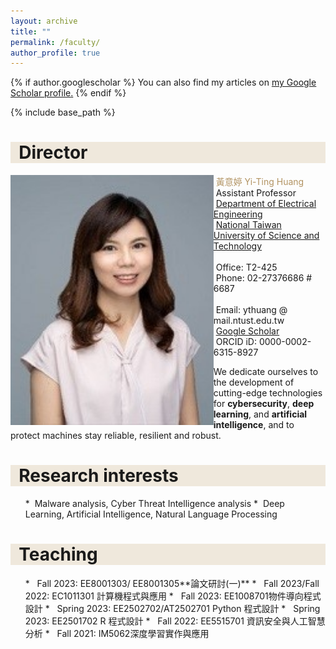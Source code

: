 ```yaml
---
layout: archive
title: ""
permalink: /faculty/
author_profile: true
---
```


{% if author.googlescholar %}
  You can also find my articles on <u><a href="{{author.googlescholar}}">my Google Scholar profile</a>.</u>
{% endif %}

{% include base_path %}


<!-- Director -->
<h1 style= "background:#efe8dc">&nbsp; Director</h1>

<kbd><img src="/images/Yi-ting3.jpg" align="left" height="400px"/></kbd>
   <font color="#b29362"> &nbsp;黃意婷 Yi-Ting Huang</font><br>
   &nbsp;Assistant Professor<br>
   &nbsp;[Department of Electrical Engineering](https://www.ee.ntust.edu.tw/)<br>
   &nbsp;[National Taiwan University of Science and Technology](https://www.ntust.edu.tw/)<br><br>
   &nbsp;Office: T2-425<br>
   &nbsp;Phone: 02-27376686 # 6687<br>   
   &nbsp;Email: ythuang @ mail.ntust.edu.tw<br>
   &nbsp;[Google Scholar](https://scholar.google.com/citations?user=uZIy830AAAAJ&hl=en)<br>
   &nbsp;ORCID iD: 0000-0002-6315-8927<br>

  We dedicate ourselves to the development of cutting-edge technologies for **cybersecurity**, **deep learning**, and **artificial intelligence**, and to protect machines stay reliable, resilient and robust.<br>

<!-- Research interests -->  
<h1 style= "background:#efe8dc">&nbsp; Research interests</h1>
<ul>
  *&nbsp;&nbsp;Malware analysis, Cyber Threat Intelligence analysis
  *&nbsp;&nbsp;Deep Learning, Artificial Intelligence, Natural Language Processing
</ul>
<!-- Teaching -->
<h1 style= "background:#efe8dc">&nbsp; Teaching</h1>
<ul>
  * &nbsp;&nbsp;Fall 2023: EE8001303/ EE8001305**論文研討(一)**
  * &nbsp;&nbsp;Fall 2023/Fall 2022: EC1011301 計算機程式與應用
  * &nbsp;&nbsp;Fall 2023: EE1008701物件導向程式設計</li>
  * &nbsp;&nbsp;Spring 2023: EE2502702/AT2502701 Python 程式設計
  * &nbsp;&nbsp;Spring 2023: EE2501702	 R 程式設計
  * &nbsp;&nbsp;Fall 2022: EE5515701 資訊安全與人工智慧分析
  * &nbsp;&nbsp;Fall 2021: IM5062深度學習實作與應用
</ul>
